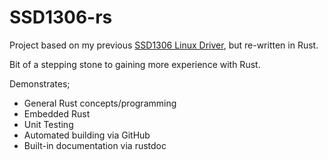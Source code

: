 # SSD1306-rs

Project based on my previous [SSD1306 Linux Driver](https://github.com/kc101010/Embedded-Training/tree/main/Embedded%20Training/I2C%20OLED%20driver/i2c_OLED), but re-written in Rust.

Bit of a stepping stone to gaining more experience with Rust.

Demonstrates;
+ General Rust concepts/programming
+ Embedded Rust
+ Unit Testing
+ Automated building via GitHub
+ Built-in documentation via rustdoc


